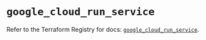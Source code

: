 # `google_cloud_run_service`

Refer to the Terraform Registry for docs: [`google_cloud_run_service`](https://registry.terraform.io/providers/hashicorp/google/6.14.1/docs/resources/cloud_run_service).
